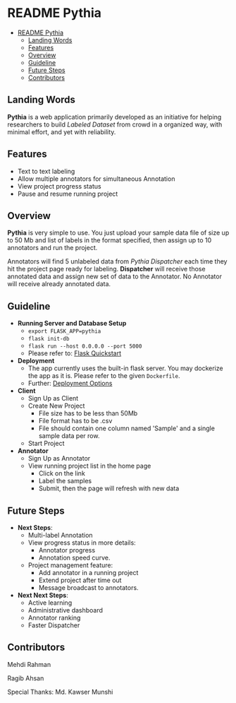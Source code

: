 # README Pythia


<!-- @import "[TOC]" {cmd="toc" depthFrom=1 depthTo=6 orderedList=false} -->
<!-- code_chunk_output -->

* [README Pythia](#readme-pythia)
	* [Landing Words](#landing-words)
	* [Features](#features)
	* [Overview](#overview)
	* [Guideline](#guideline)
	* [Future Steps](#future-steps)
	* [Contributors](#contributors)

<!-- /code_chunk_output -->

## Landing Words
 **Pythia** is a web application primarily developed as an initiative for helping researchers to build _Labeled Dataset_ from crowd in a organized way, with minimal effort, and yet with reliability.

## Features
 - Text to text labeling
 - Allow multiple annotators for simultaneous Annotation
 - View project progress status
 - Pause and resume running project

## Overview
 **Pythia** is very simple to use. You just upload your sample data file of size up to 50 Mb and list of labels in the format specified, then assign up to 10 annotators and run the project.

 Annotators will find 5 unlabeled data from _Pythia Dispatcher_ each time they hit the project page ready for labeling. **Dispatcher** will receive those annotated data and assign new set of data to the Annotator. No Annotator will receive already annotated data.
<!-- ### What It Is? -->
<!-- ### How It Works? -->
<!-- ## Tutorial -->
## Guideline
 - **Running Server and Database Setup**
	 - `export FLASK_APP=pythia`
	 - `flask init-db`
	 - `flask run --host 0.0.0.0 --port 5000`
	 - Please refer to: [Flask Quickstart](http://flask.pocoo.org/docs/1.0/quickstart/)
 - **Deployment**
	 - The app currently uses the built-in flask server. You may dockerize the app as it is. Please refer to the given `Dockerfile`.
	 - Further: [Deployment Options](http://flask.pocoo.org/docs/1.0/deploying/)
 - **Client**
     - Sign Up as Client
     - Create New Project
         - File size has to be less than 50Mb
         - File format has to be .csv
         - File should contain one column named 'Sample' and a single sample data per row.
     - Start Project
 - **Annotator**
     - Sign Up as Annotator
     - View running project list in the home page
         - Click on the link
         - Label the samples
         - Submit, then the page will refresh with new data

## Future Steps
 - **Next Steps**:
     - Multi-label Annotation
     - View progress status in more details:
         - Annotator progress
         - Annotation speed curve.
     - Project management feature:
         - Add annotator in a running project
         - Extend project after time out
         - Message broadcast to annotators.
 - **Next Next Steps**:
     - Active learning
     - Administrative dashboard
     - Annotator ranking
     - Faster Dispatcher
## Contributors
Mehdi Rahman

Ragib Ahsan

Special Thanks: Md. Kawser Munshi
